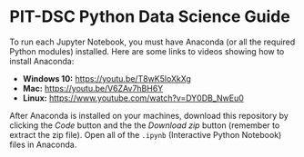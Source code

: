 # PIT-DSC Python Data Science Guide

To run each Jupyter Notebook, you must have Anaconda (or all the required Python modules) installed. Here are some links to videos showing how to install Anaconda:

- **Windows 10:** https://youtu.be/T8wK5loXkXg
- **Mac:** https://youtu.be/V6ZAv7hBH6Y
- **Linux:** https://www.youtube.com/watch?v=DY0DB_NwEu0

After Anaconda is installed on your machines, download this repository by clicking the *Code* button and the the *Download zip* button (remember to extract the zip file). Open all of the `.ipynb` (Interactive Python Notebook) files in Anaconda.

